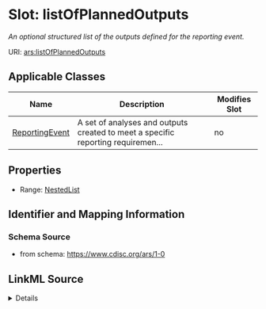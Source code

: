 # Slot: listOfPlannedOutputs


_An optional structured list of the outputs defined for the reporting event._



URI: [ars:listOfPlannedOutputs](https://www.cdisc.org/ars/1-0/listOfPlannedOutputs)



<!-- no inheritance hierarchy -->




## Applicable Classes

| Name | Description | Modifies Slot |
| --- | --- | --- |
[ReportingEvent](ReportingEvent.md) | A set of analyses and outputs created to meet a specific reporting requiremen... |  no  |







## Properties

* Range: [NestedList](NestedList.md)





## Identifier and Mapping Information







### Schema Source


* from schema: https://www.cdisc.org/ars/1-0




## LinkML Source

<details>
```yaml
name: listOfPlannedOutputs
description: An optional structured list of the outputs defined for the reporting
  event.
from_schema: https://www.cdisc.org/ars/1-0
rank: 1000
alias: listOfPlannedOutputs
domain_of:
- ReportingEvent
range: NestedList
required: false

```
</details>